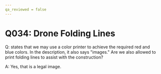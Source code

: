 ```yaml
---
qa_reviewed = false
---
```


# Q034: Drone Folding Lines

Q: <DR05> states that we may use a color printer to achieve the required red and blue colors.  In the description, it also says "images."  Are we also allowed to print folding lines to assist with the construction?

A: Yes, that is a legal image.